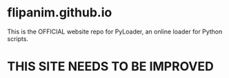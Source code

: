 # flipanim.github.io
This is the OFFICIAL website repo for PyLoader, an online loader for Python scripts.
# THIS SITE NEEDS TO BE IMPROVED
